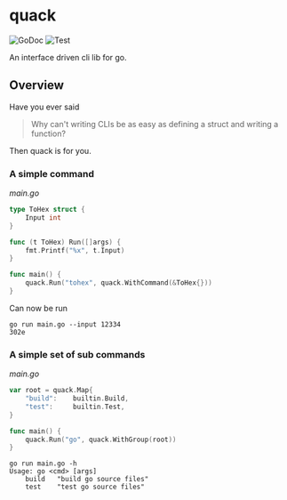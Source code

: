 # quack

![GoDoc](https://godoc.org/github.com/eliothedeman/quack?status.svg)
![Test](https://github.com/eliothedeman/quack/workflows/Test/badge.svg)

An interface driven cli lib for go.

## Overview

Have you ever said

> Why can't writing CLIs be as easy as defining a struct and writing a function?

Then quack is for you.

### A simple command

_main.go_

```go
type ToHex struct {
	Input int
}

func (t ToHex) Run([]args) {
	fmt.Printf("%x", t.Input)
}

func main() {
	quack.Run("tohex", quack.WithCommand(&ToHex{}))
}
```

Can now be run

```
go run main.go --input 12334
302e
```

### A simple set of sub commands

_main.go_

```go
var root = quack.Map{
	"build":	builtin.Build,
	"test": 	builtin.Test,
}

func main() {
	quack.Run("go", quack.WithGroup(root))
}
```

```
go run main.go -h
Usage: go <cmd> [args]
	build 	"build go source files"
	test 	"test go source files"
```
